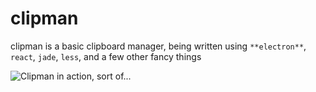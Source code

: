 # clipman

clipman is a basic clipboard manager, being written using `**electron**`, `react`, `jade`, `less`, and a few other fancy things

![Clipman in action, sort of...](http://i.imgur.com/MbZwPal.png)
